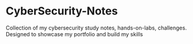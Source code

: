# CyberSecurity-Notes
Collection of my cybersecurity study notes, hands-on-labs, challenges. Designed to showcase my portfolio and build my skills 
